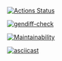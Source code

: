 [![Actions Status](https://github.com/Gamilkarr/python-project-lvl2/workflows/hexlet-check/badge.svg)](https://github.com/Gamilkarr/python-project-lvl2/actions)

[![gendiff-check](https://github.com/Gamilkarr/python-project-lvl2/actions/workflows/gendiff-check.yml/badge.svg)](https://github.com/Gamilkarr/python-project-lvl2/actions/workflows/gendiff-check.yml)

[![Maintainability](https://api.codeclimate.com/v1/badges/1b17ac9688bdbd460f42/maintainability)](https://codeclimate.com/github/Gamilkarr/python-project-lvl2/maintainability)

[![asciicast](https://asciinema.org/a/IINwPPOolnqGmPSoAy3Esri8b.svg)](https://asciinema.org/a/IINwPPOolnqGmPSoAy3Esri8b)
